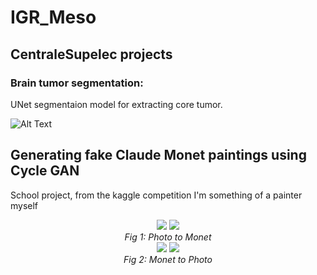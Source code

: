 # IGR_Meso

## CentraleSupelec projects

### Brain tumor segmentation:  
UNet segmentaion model for extracting core tumor.  

![Alt Text](https://github.com/AurelMR/IGR_Meso/blob/main/ezgif-1-8bd64597a4ed.gif)  


## Generating fake Claude Monet paintings using Cycle GAN
School project, from the kaggle competition I'm something of a painter myself

<div align="center">
  <img src="https://github.com/AurelMR/IGR_Meso/blob/main/6da926571e.jpg">  <img src="https://github.com/AurelMR/IGR_Meso/blob/main/Photo_To_Monet_6da926571e.jpg">
  <br>
  <em align="center">Fig 1: Photo to Monet</em>
  <br>
  <img src="https://github.com/AurelMR/IGR_Meso/blob/main/0260d15306.jpg">  <img src="https://github.com/AurelMR/IGR_Meso/blob/main/Monet_To_Photo_0260d15306.jpg">
  <br>
  <em align="center">Fig 2: Monet to Photo</em>
  <br>
</div>
